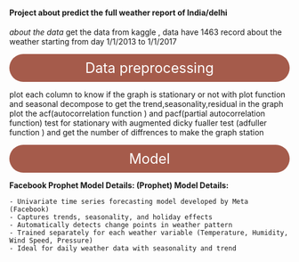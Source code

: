 #### Project about predict  the full weather report of India/delhi 
*about the data*
get the data from kaggle , data have 1463 record about the weather starting from day 1/1/2013 to 1/1/2017

<div style="border-radius: 50px; background: #A55B4B; color: white; padding: 10px; text-align: center; font-size: 25px;">
    Data preprocessing

</div>

plot each column to know if the graph is stationary or not with plot function and seasonal decompose to get the trend,seasonality,residual in the graph
plot the acf(autocorrelation function ) and pacf(partial autocorrelation function)
test for stationary with augmented dicky fualler test (adfuller function ) and get the number of diffrences to make the graph station

<div style="border-radius: 50px; background: #A55B4B; color: white; padding: 10px; text-align: center; font-size: 25px;">
    Model 

</div>

****Facebook Prophet Model Details:** (Prophet) Model Details:**
    
    - Univariate time series forecasting model developed by Meta (Facebook)
    - Captures trends, seasonality, and holiday effects
    - Automatically detects change points in weather pattern    
    - Trained separately for each weather variable (Temperature, Humidity, Wind Speed, Pressure)
    - Ideal for daily weather data with seasonality and trend
